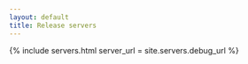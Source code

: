 ```yaml
---
layout: default
title: Release servers
---
```


{% include servers.html server_url = site.servers.debug_url %}
